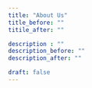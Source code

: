 ```yaml
---
title: "About Us"
title_before: ""
titile_after: ""

description : ""
description_before: ""
description_after: ""

draft: false
---
```

